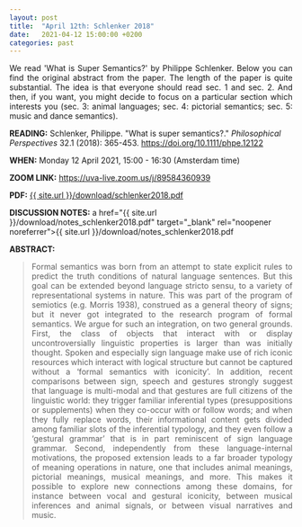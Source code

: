 ```yaml
---
layout: post
title:  "April 12th: Schlenker 2018" 
date:   2021-04-12 15:00:00 +0200
categories: past
---
```


<p style="text-align: justify;">
We read 'What is Super Semantics?'  by Philippe Schlenker. Below you can find the original abstract from the paper. 
The length of the paper is quite substantial. 
The idea is that everyone should read sec. 1 and sec. 2. 
And then, if you want, you might decide to focus on a particular section which interests you 
(sec. 3: animal languages; sec. 4: pictorial semantics; sec. 5: music and dance semantics).   
</p>

<b> READING:</b> Schlenker, Philippe. "What is super semantics?." *Philosophical Perspectives* 32.1 (2018): 365-453.
<a href="https://doi.org/10.1111/phpe.12122"  target="_blank" rel="noopener noreferrer"> https://doi.org/10.1111/phpe.12122 </a>

<b> WHEN:</b>  Monday 12 April 2021, 15:00 - 16:30 (Amsterdam time)

<b> ZOOM LINK:</b> <a href="https://uva-live.zoom.us/j/89584360939"  target="_blank" rel="noopener noreferrer">https://uva-live.zoom.us/j/89584360939</a>

<b> PDF:</b>  <a href="{{ site.url }}/download/schlenker2018.pdf"  target="_blank" rel="noopener noreferrer">{{ site.url }}/download/schlenker2018.pdf</a>

<b> DISCUSSION NOTES:</b> a href="{{ site.url }}/download/notes_schlenker2018.pdf"  target="_blank" rel="noopener noreferrer">{{ site.url }}/download/notes_schlenker2018.pdf</a>

<b> ABSTRACT: </b>

<blockquote>
<p style="text-align: justify;">
Formal semantics was born from an attempt to state explicit rules to predict
the truth conditions of natural language sentences. But this goal can be extended
beyond language stricto sensu, to a variety of representational systems in nature.
This was part of the program of semiotics (e.g. Morris 1938), construed as a general theory of signs; but it never got integrated to the research program of formal
semantics. We argue for such an integration, on two general grounds. First, the
class of objects that interact with or display uncontroversially linguistic properties is larger than was initially thought. Spoken and especially sign language
make use of rich iconic resources which interact with logical structure but cannot be captured without a ‘formal semantics with iconicity’. In addition, recent
comparisons between sign, speech and gestures strongly suggest that language is
multi-modal and that gestures are full citizens of the linguistic world: they trigger
familiar inferential types (presuppositions or supplements) when they co-occur
with or follow words; and when they fully replace words, their informational content gets divided among familiar slots of the inferential typology, and they even
follow a ‘gestural grammar’ that is in part reminiscent of sign language grammar.
Second, independently from these language-internal motivations, the proposed
extension leads to a far broader typology of meaning operations in nature, one
that includes animal meanings, pictorial meanings, musical meanings, and more. This makes it possible to explore new connections among these domains, for
instance between vocal and gestural iconicity, between musical inferences and
animal signals, or between visual narratives and music.
</p>


</blockquote>
